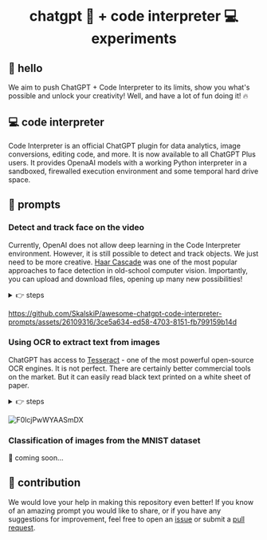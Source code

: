 <h1 align="center">chatgpt 💬 + code interpreter 💻 experiments</h1>

## 👋 hello

We aim to push ChatGPT + Code Interpreter to its limits, show you what's possible and unlock your creativity! Well, and have a lot of fun doing it! 🔥

## 💻 code interpreter

Code Interpreter is an official ChatGPT plugin for data analytics, image conversions, editing code, and more. It is now available to all ChatGPT Plus users. It provides OpenaAI models with a working Python interpreter in a sandboxed, firewalled execution environment and some temporal hard drive space.

## 💬 prompts

### Detect and track face on the video

Currently, OpenAI does not allow deep learning in the Code Interpreter environment. However, it is still possible to detect and track objects. We just need to be more creative. [Haar Cascade](https://en.wikipedia.org/wiki/Haar-like_feature) was one of the most popular approaches to face detection in old-school computer vision. Importantly, you can upload and download files, opening up many new possibilities!

<details close>
<summary>👉 steps</summary>

1. Upload input video.

https://github.com/SkalskiP/awesome-chatgpt-code-interpreter-prompts/assets/26109316/9ec21cf7-84c6-4be6-a8e4-c439dcee945c

2. Confirm that ChatGPT can successfully process the video.

> Extract the first frame from the uploaded video.

![first_frame_new](https://github.com/SkalskiP/awesome-chatgpt-code-interpreter-prompts/assets/26109316/8e62d895-821f-4134-b0e4-5438071e2703)

3. Run Haar Cascade face detection on a single video frame.

> Extract the first frame from the uploaded video. Use Haar Cascade to detect the face and draw a red bounding box around it.

![first_frame](https://github.com/SkalskiP/awesome-chatgpt-code-interpreter-prompts/assets/26109316/65071ecf-f5b2-468a-b85e-8bb1d1a439a3)

4. Run Haar Cascade face detection on the whole video.

> Process video frame by frame. Use Haar Cascade to detect the face on each frame and draw a red bounding box around it. Save output video in mp4 format.

https://github.com/SkalskiP/awesome-chatgpt-code-interpreter-prompts/assets/26109316/45dc0f0c-f770-4766-be06-b238ff0adc5a

5. Use box IoU to remove false positives.

> Looks like on some frames, we have some accidental detections. Use IoU of boxes between the frames to isolate a single bounding box representing the face and discard other false positive boxes.

https://github.com/SkalskiP/awesome-chatgpt-code-interpreter-prompts/assets/26109316/19bcd6cc-9160-4c4c-b2fd-e628c355a25d

6. Crop video to follow the face.

> Create video with 800x800 resolution. Loop over each frame of the input video. If no face is detected on that frame, skip it. If the face is detected, use box coordinates to crop the original frame, then paste that cropped frame with the face into an 800x800 black output frame. Return the final video in mp4 format.

</details>

https://github.com/SkalskiP/awesome-chatgpt-code-interpreter-prompts/assets/26109316/3ce5a634-ed58-4703-8151-fb799159b14d

### Using OCR to extract text from images

ChatGPT has access to [Tesseract](https://github.com/tesseract-ocr/tesseract) - one of the most powerful open-source OCR engines. It is not perfect. There are certainly better commercial tools on the market. But it can easily read black text printed on a white sheet of paper.

<details close>
<summary>👉 steps</summary>

1. Upload the input image.

![IC-Basic-Invoice-Template_PDF](https://github.com/SkalskiP/awesome-chatgpt-code-interpreter-prompts/assets/26109316/1eee9dd1-e866-4b5a-9a96-dcc88ba91c96)

2. Extract text from the image.

> OCR an image for me and generate a text file.

![F0ldRAaX0AITVBO](https://github.com/SkalskiP/awesome-chatgpt-code-interpreter-prompts/assets/26109316/76c0ab68-e4cb-4003-9a7a-8c4c579c5fec)

3. Annotate the input image with detected text.

> Annotate the input image with detected text using bounding boxes.

</details>

![F0lcjPwWYAASmDX](https://github.com/SkalskiP/awesome-chatgpt-code-interpreter-prompts/assets/26109316/ea24ed74-2916-4473-8265-97303518a632)

### Classification of images from the MNIST dataset

🚧 coming soon...

## 🦸 contribution

We would love your help in making this repository even better! If you know of an amazing prompt you would like to share, or if you have any suggestions for improvement, feel free to open an
[issue](https://github.com/SkalskiP/awesome-code-interpreter-prompts/issues) or submit a
[pull request](https://github.com/SkalskiP/awesome-code-interpreter-prompts/pulls).
